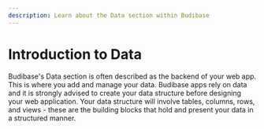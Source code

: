```yaml
---
description: Learn about the Data section within Budibase
---
```


# Introduction to Data

Budibase's Data section is often described as the backend of your web app. This is where you add and manage your data. Budibase apps rely on data and it is strongly advised to create your data structure before designing your web application. Your data structure will involve tables, columns, rows, and views - these are the building blocks that hold and present your data in a structured manner. 

